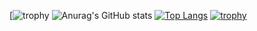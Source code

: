 [![trophy](https://github-profile-trophy.vercel.app/?username=SolvingEquations&theme=buddhism)
![Anurag's GitHub stats](https://github-readme-stats.vercel.app/api?username=SolvingEquations&show_icons=true&theme=radical)
[![Top Langs](https://github-readme-stats.vercel.app/api/top-langs/?username=SolvingEquations&layout=compact)](https://github.com/anuraghazra/github-readme-stats)
[![trophy](https://github-profile-trophy.vercel.app/?username=SolvingEquations)](https://github.com/ryo-ma/github-profile-trophy)
